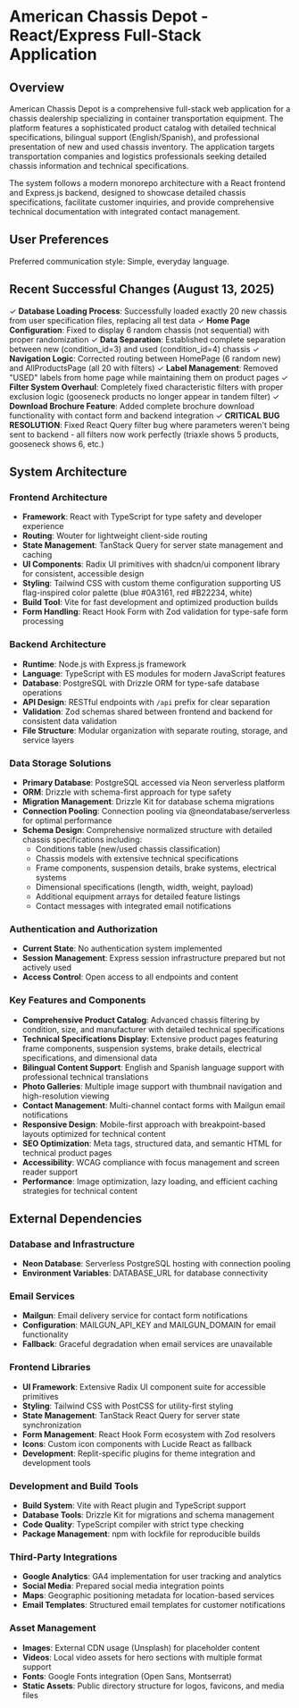 # American Chassis Depot - React/Express Full-Stack Application

## Overview

American Chassis Depot is a comprehensive full-stack web application for a chassis dealership specializing in container transportation equipment. The platform features a sophisticated product catalog with detailed technical specifications, bilingual support (English/Spanish), and professional presentation of new and used chassis inventory. The application targets transportation companies and logistics professionals seeking detailed chassis information and technical specifications.

The system follows a modern monorepo architecture with a React frontend and Express.js backend, designed to showcase detailed chassis specifications, facilitate customer inquiries, and provide comprehensive technical documentation with integrated contact management.

## User Preferences

Preferred communication style: Simple, everyday language.

## Recent Successful Changes (August 13, 2025)

✓ **Database Loading Process**: Successfully loaded exactly 20 new chassis from user specification files, replacing all test data
✓ **Home Page Configuration**: Fixed to display 6 random chassis (not sequential) with proper randomization
✓ **Data Separation**: Established complete separation between new (condition_id=3) and used (condition_id=4) chassis
✓ **Navigation Logic**: Corrected routing between HomePage (6 random new) and AllProductsPage (all 20 with filters)
✓ **Label Management**: Removed "USED" labels from home page while maintaining them on product pages
✓ **Filter System Overhaul**: Completely fixed characteristic filters with proper exclusion logic (gooseneck products no longer appear in tandem filter)
✓ **Download Brochure Feature**: Added complete brochure download functionality with contact form and backend integration
✓ **CRITICAL BUG RESOLUTION**: Fixed React Query filter bug where parameters weren't being sent to backend - all filters now work perfectly (triaxle shows 5 products, gooseneck shows 6, etc.)

## System Architecture

### Frontend Architecture
- **Framework**: React with TypeScript for type safety and developer experience
- **Routing**: Wouter for lightweight client-side routing
- **State Management**: TanStack Query for server state management and caching
- **UI Components**: Radix UI primitives with shadcn/ui component library for consistent, accessible design
- **Styling**: Tailwind CSS with custom theme configuration supporting US flag-inspired color palette (blue #0A3161, red #B22234, white)
- **Build Tool**: Vite for fast development and optimized production builds
- **Form Handling**: React Hook Form with Zod validation for type-safe form processing

### Backend Architecture
- **Runtime**: Node.js with Express.js framework
- **Language**: TypeScript with ES modules for modern JavaScript features
- **Database**: PostgreSQL with Drizzle ORM for type-safe database operations
- **API Design**: RESTful endpoints with `/api` prefix for clear separation
- **Validation**: Zod schemas shared between frontend and backend for consistent data validation
- **File Structure**: Modular organization with separate routing, storage, and service layers

### Data Storage Solutions
- **Primary Database**: PostgreSQL accessed via Neon serverless platform
- **ORM**: Drizzle with schema-first approach for type safety
- **Migration Management**: Drizzle Kit for database schema migrations
- **Connection Pooling**: Connection pooling via @neondatabase/serverless for optimal performance
- **Schema Design**: Comprehensive normalized structure with detailed chassis specifications including:
  - Conditions table (new/used chassis classification)
  - Chassis models with extensive technical specifications
  - Frame components, suspension details, brake systems, electrical systems
  - Dimensional specifications (length, width, weight, payload)
  - Additional equipment arrays for detailed feature listings
  - Contact messages with integrated email notifications

### Authentication and Authorization
- **Current State**: No authentication system implemented
- **Session Management**: Express session infrastructure prepared but not actively used
- **Access Control**: Open access to all endpoints and content

### Key Features and Components
- **Comprehensive Product Catalog**: Advanced chassis filtering by condition, size, and manufacturer with detailed technical specifications
- **Technical Specifications Display**: Extensive product pages featuring frame components, suspension systems, brake details, electrical specifications, and dimensional data
- **Bilingual Content Support**: English and Spanish language support with professional technical translations
- **Photo Galleries**: Multiple image support with thumbnail navigation and high-resolution viewing
- **Contact Management**: Multi-channel contact forms with Mailgun email notifications
- **Responsive Design**: Mobile-first approach with breakpoint-based layouts optimized for technical content
- **SEO Optimization**: Meta tags, structured data, and semantic HTML for technical product pages
- **Accessibility**: WCAG compliance with focus management and screen reader support
- **Performance**: Image optimization, lazy loading, and efficient caching strategies for technical content

## External Dependencies

### Database and Infrastructure
- **Neon Database**: Serverless PostgreSQL hosting with connection pooling
- **Environment Variables**: DATABASE_URL for database connectivity

### Email Services
- **Mailgun**: Email delivery service for contact form notifications
- **Configuration**: MAILGUN_API_KEY and MAILGUN_DOMAIN for email functionality
- **Fallback**: Graceful degradation when email services are unavailable

### Frontend Libraries
- **UI Framework**: Extensive Radix UI component suite for accessible primitives
- **Styling**: Tailwind CSS with PostCSS for utility-first styling
- **State Management**: TanStack React Query for server state synchronization
- **Form Management**: React Hook Form ecosystem with Zod resolvers
- **Icons**: Custom icon components with Lucide React as fallback
- **Development**: Replit-specific plugins for theme integration and development tools

### Development and Build Tools
- **Build System**: Vite with React plugin and TypeScript support
- **Database Tools**: Drizzle Kit for migrations and schema management
- **Code Quality**: TypeScript compiler with strict type checking
- **Package Management**: npm with lockfile for reproducible builds

### Third-Party Integrations
- **Google Analytics**: GA4 implementation for user tracking and analytics
- **Social Media**: Prepared social media integration points
- **Maps**: Geographic positioning metadata for location-based services
- **Email Templates**: Structured email templates for customer notifications

### Asset Management
- **Images**: External CDN usage (Unsplash) for placeholder content
- **Videos**: Local video assets for hero sections with multiple format support
- **Fonts**: Google Fonts integration (Open Sans, Montserrat)
- **Static Assets**: Public directory structure for logos, favicons, and media files